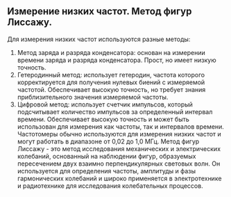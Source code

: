 ## Измерение низких частот. Метод фигур Лиссажу. 
Для измерения низких частот используются разные методы:
1. Метод заряда и разряда конденсатора: основан на измерении времени заряда и разряда конденсатора. Прост, но имеет низкую точность.
2. Гетеродинный метод: использует гетеродин, частота которого корректируется для получения нулевых биений с измеряемой частотой. Обеспечивает высокую точность, но требует знания приблизительного значения измеряемой частоты.
3. Цифровой метод: использует счетчик импульсов, который подсчитывает количество импульсов за определенный интервал времени. Обеспечивает высокую точность и может быть использован для измерения как частоты, так и интервалов времени.
Частотомеры обычно используются для измерения низких частот и могут работать в диапазоне от 0,02 до 1,0 МГц.
Метод фигур Лиссажу - это метод исследования механических и электрических колебаний, основанный на наблюдении фигур, образуемых пересечением двух взаимно перпендикулярных световых волн. Он используется для определения частоты, амплитуды и фазы гармонических колебаний и широко применяется в электротехнике и радиотехнике для исследования колебательных процессов.
